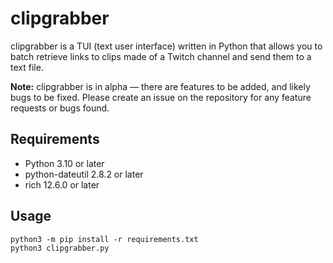 # clipgrabber
clipgrabber is a TUI (text user interface) written in Python that allows you to batch retrieve links to clips made of a Twitch channel and send them to a text file.

**Note:** clipgrabber is in alpha — there are features to be added, and likely bugs to be fixed. Please create an issue on the repository for any feature requests or bugs found.

## Requirements
- Python 3.10 or later
- python-dateutil 2.8.2 or later
- rich 12.6.0 or later

## Usage
`python3 -m pip install -r requirements.txt`\
`python3 clipgrabber.py`